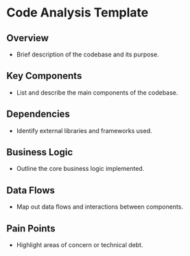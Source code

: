 # Code Analysis Template

## Overview
- Brief description of the codebase and its purpose.

## Key Components
- List and describe the main components of the codebase.

## Dependencies
- Identify external libraries and frameworks used.

## Business Logic
- Outline the core business logic implemented.

## Data Flows
- Map out data flows and interactions between components.

## Pain Points
- Highlight areas of concern or technical debt.
